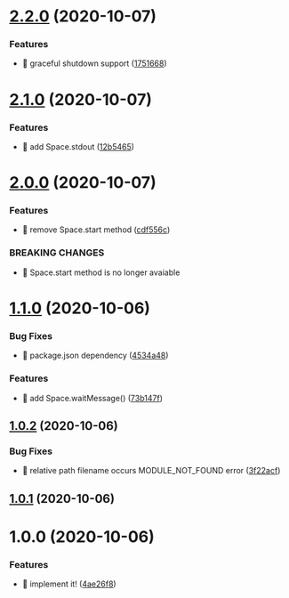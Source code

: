 # [2.2.0](https://github.com/suin/runspace/compare/v2.1.0...v2.2.0) (2020-10-07)


### Features

* 🎸 graceful shutdown support ([1751668](https://github.com/suin/runspace/commit/175166851e5843a0cea09c3d441d2293f9615216))

# [2.1.0](https://github.com/suin/runspace/compare/v2.0.0...v2.1.0) (2020-10-07)


### Features

* 🎸 add Space.stdout ([12b5465](https://github.com/suin/runspace/commit/12b54651d4ce243b361d617bd3178199672c3b01))

# [2.0.0](https://github.com/suin/runspace/compare/v1.1.0...v2.0.0) (2020-10-07)


### Features

* 🎸 remove Space.start method ([cdf556c](https://github.com/suin/runspace/commit/cdf556cb250211d447692ead105c9f086eaa9ab1))


### BREAKING CHANGES

* 🧨 Space.start method is no longer avaiable

# [1.1.0](https://github.com/suin/runspace/compare/v1.0.2...v1.1.0) (2020-10-06)


### Bug Fixes

* 🐛 package.json dependency ([4534a48](https://github.com/suin/runspace/commit/4534a483dfb7eecd0d94bc9078603823611964f6))


### Features

* 🎸 add Space.waitMessage() ([73b147f](https://github.com/suin/runspace/commit/73b147f2f0ac3d24602a74ed06df00c7321c5c96))

## [1.0.2](https://github.com/suin/runspace/compare/v1.0.1...v1.0.2) (2020-10-06)


### Bug Fixes

* 🐛 relative path filename occurs MODULE_NOT_FOUND error ([3f22acf](https://github.com/suin/runspace/commit/3f22acf7391ae0ff0682c54aecd964a873cab4fb))

## [1.0.1](https://github.com/suin/runspace/compare/v1.0.0...v1.0.1) (2020-10-06)

# 1.0.0 (2020-10-06)


### Features

* 🎸 implement it! ([4ae26f8](https://github.com/suin/runspace/commit/4ae26f837e4db5deb35472775617ecacbbefdac9))
